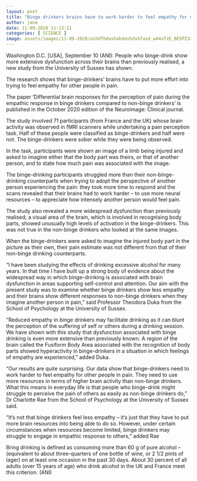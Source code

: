 ```yaml
---
layout: post
title: "Binge drinkers brains have to work harder to feel empathy for others"
author: jane 
date: 11-09-2020 11:13:11 
categories: [ SCIENCE ] 
image: assets/images/11-09-2020/ashdfhdashahdashdshfasd_w44xTzE_BE5PZ3r.jpg
---
```

Washington D.C. [USA], September 10 (ANI): People who binge-drink show more extensive dysfunction across their brains than previously realised, a new study from the University of Sussex has shown.

The research shows that binge-drinkers’ brains have to put more effort into trying to feel empathy for other people in pain.

The paper ‘Differential brain responses for the perception of pain during the empathic response in binge drinkers compared to non-binge drinkers’ is published in the October 2020 edition of the Neuroimage: Clinical journal.

The study involved 71 participants (from France and the UK) whose brain activity was observed in fMRI scanners while undertaking a pain perception task. Half of these people were classified as binge-drinkers and half were not. The binge-drinkers were sober while they were being observed.

In the task, participants were shown an image of a limb being injured and asked to imagine either that the body part was theirs, or that of another person, and to state how much pain was associated with the image.

The binge-drinking participants struggled more than their non-binge-drinking counterparts when trying to adopt the perspective of another person experiencing the pain: they took more time to respond and the scans revealed that their brains had to work harder – to use more neural resources – to appreciate how intensely another person would feel pain.

The study also revealed a more widespread dysfunction than previously realised; a visual area of the brain, which is involved in recognising body parts, showed unusually high levels of activation in the binge-drinkers. This was not true in the non-binge drinkers who looked at the same images.

When the binge-drinkers were asked to imagine the injured body part in the picture as their own, their pain estimate was not different from that of their non-binge drinking counterparts.

“I have been studying the effects of drinking excessive alcohol for many years. In that time I have built up a strong body of evidence about the widespread way in which binge-drinking is associated with brain dysfunction in areas supporting self-control and attention. Our aim with the present study was to examine whether binge drinkers show less empathy and their brains show different responses to non-binge drinkers when they imagine another person in pain,” said Professor Theodora Duka from the School of Psychology at the University of Sussex.

“Reduced empathy in binge drinkers may facilitate drinking as it can blunt the perception of the suffering of self or others during a drinking session. We have shown with this study that dysfunction associated with binge drinking is even more extensive than previously known. A region of the brain called the Fusiform Body Area associated with the recognition of body parts showed hyperactivity in binge-drinkers in a situation in which feelings of empathy are experienced,” added Duka.

“Our results are quite surprising. Our data show that binge-drinkers need to work harder to feel empathy for other people in pain. They need to use more resources in terms of higher brain activity than non-binge drinkers. What this means in everyday life is that people who binge-drink might struggle to perceive the pain of others as easily as non-binge drinkers do,” Dr Charlotte Rae from the School of Psychology at the University of Sussex said.

“It’s not that binge drinkers feel less empathy – it’s just that they have to put more brain resources into being able to do so. However, under certain circumstances when resources become limited, binge drinkers may struggle to engage in empathic response to others,” added Rae

Bring drinking is defined as consuming more than 60 g of pure alcohol – (equivalent to about three-quarters of one bottle of wine, or 2 1/2 pints of lager) on at least one occasion in the past 30 days. About 30 percent of all adults (over 15 years of age) who drink alcohol in the UK and France meet this criterion. (ANI)